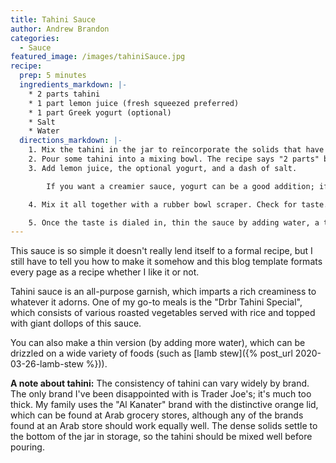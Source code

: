 ```yaml
---
title: Tahini Sauce
author: Andrew Brandon
categories:
  - Sauce
featured_image: /images/tahiniSauce.jpg
recipe:
  prep: 5 minutes
  ingredients_markdown: |-
    * 2 parts tahini
    * 1 part lemon juice (fresh squeezed preferred)
    * 1 part Greek yogurt (optional)
    * Salt
    * Water
  directions_markdown: |-
    1. Mix the tahini in the jar to reïncorporate the solids that have settled to the bottom.
    2. Pour some tahini into a mixing bowl. The recipe says "2 parts" but I just eyeball it.
    3. Add lemon juice, the optional yogurt, and a dash of salt.

        If you want a creamier sauce, yogurt can be a good addition; if you want a runny sauce, leave it out.

    4. Mix it all together with a rubber bowl scraper. Check for taste. It likely needs more lemon and/or salt. Adjust ingredients for taste as necessary.

    5. Once the taste is dialed in, thin the sauce by adding water, a tablespoon at a time, until it reaches the desired consistency.
---
```

This sauce is so simple it doesn't really lend itself to a formal recipe, but I still have to tell you how to make it somehow and this blog template formats every page as a recipe whether I like it or not.

Tahini sauce is an all-purpose garnish, which imparts a rich creaminess to whatever it adorns. One of my go-to meals is the "Drbr Tahini Special", which consists of various roasted vegetables served with rice and topped with giant dollops of this sauce.

You can also make a thin version (by adding more water), which can be drizzled on a wide variety of foods (such as [lamb stew]({% post_url 2020-03-26-lamb-stew %})).

**A note about tahini:** The consistency of tahini can vary widely by brand. The only brand I've been disappointed with is Trader Joe's; it's much too thick. My family uses the "Al Kanater" brand with the distinctive orange lid, which can be found at Arab grocery stores, although any of the brands found at an Arab store should work equally well. The dense solids settle to the bottom of the jar in storage, so the tahini should be mixed well before pouring.
